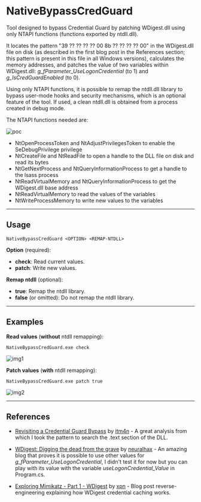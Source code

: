 # NativeBypassCredGuard

Tool designed to bypass Credential Guard by patching WDigest.dll using only NTAPI functions (functions exported by ntdll.dll).

It locates the pattern "39 ?? ?? ?? ?? 00 8b ?? ?? ?? ?? 00" in the WDigest.dll file on disk (as described in the first blog post in the References section; this pattern is present in this file in all Windows versions), calculates the memory addresses, and patches the value of two variables within WDigest.dll: *g_fParameter_UseLogonCredential* (to 1) and *g_IsCredGuardEnabled* (to 0).

Using only NTAPI functions, it is possible to remap the ntdll.dll library to bypass user-mode hooks and security mechanisms, which is an optional feature of the tool. If used, a clean ntdll.dll is obtained from a process created in debug mode.


The NTAPI functions needed are:

![poc](https://raw.githubusercontent.com/ricardojoserf/ricardojoserf.github.io/master/images/nativebypasscredguard/esquema.png)

- NtOpenProcessToken and NtAdjustPrivilegesToken to enable the SeDebugPrivilege privilege
- NtCreateFile and NtReadFile to open a handle to the DLL file on disk and read its bytes
- NtGetNextProcess and NtQueryInformationProcess to get a handle to the lsass process
- NtReadVirtualMemory and NtQueryInformationProcess to get the WDigest.dll base address
- NtReadVirtualMemory to read the values of the variables
- NtWriteProcessMemory to write new values to the variables


-------------------

## Usage

```
NativeBypassCredGuard <OPTION> <REMAP-NTDLL>
```

**Option** (required):
- **check**: Read current values.
- **patch**: Write new values.

**Remap ntdll** (optional):
- **true**: Remap the ntdll library.
- **false** (or omitted): Do not remap the ntdll library.


-------------------

## Examples

**Read values** (**without** ntdll remapping):

```
NativeBypassCredGuard.exe check
```

![img1](https://raw.githubusercontent.com/ricardojoserf/ricardojoserf.github.io/master/images/nativebypasscredguard/Screenshot_1.png)


**Patch values** (**with** ntdll remapping):

```
NativeBypassCredGuard.exe patch true
```

![img2](https://raw.githubusercontent.com/ricardojoserf/ricardojoserf.github.io/master/images/nativebypasscredguard/Screenshot_2.png)

-------------------

## References

- [Revisiting a Credential Guard Bypass](https://itm4n.github.io/credential-guard-bypass/) by [itm4n](https://x.com/itm4n) - A great analysis from which I took the pattern to search the .text section of the DLL.

- [WDigest: Digging the dead from the grave](https://neuralhax.github.io/wdigest-digging-the-dead-from-the-grave) by [neuralhax](https://twitter.com/neuralhax) - An amazing blog that proves it is possible to use other values for *g_fParameter_UseLogonCredential*, I didn't test it for now but you can play with its value with the variable *useLogonCredential_Value* in Program.cs.

- [Exploring Mimikatz - Part 1 - WDigest](https://blog.xpnsec.com/exploring-mimikatz-part-1/) by [xpn](https://x.com/_xpn_) - Blog post reverse-engineering explaining how WDigest credential caching works.

